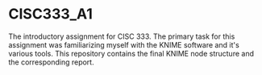 # CISC333_A1
The introductory assignment for CISC 333. The primary task for this assignment was familiarizing myself with the KNIME software and it's various tools. This repository contains the final KNIME node structure and the corresponding report.
